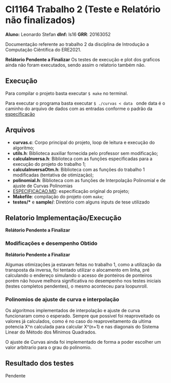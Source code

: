 # CI1164 Trabalho 2 (Teste e Relatório não finalizados)
**Aluno:** Leonardo Stefan
**dInf:** ls16
**GRR**: 20163052


Documentação referente ao trabalho 2 da disciplina de Introdução a Computação Ciêntifica do ERE2021.

**Relátorio Pendente a Finalizar**
Os testes de execução e plot dos graficos ainda não foram executados, sendo assim o relatorio também não.

## Execução 
Para compilar o projeto  basta executar `$ make` no terminal.

Para executar o programa basta executar `$ ./curvas < data ` onde data é o caminho do arquivo de dados com as entradas conforme o padrão da [especificação](./ESPECIFICACAO.MD)




## Arquivos
- **curvas.c**: Corpo principal do projeto, loop de leitura e execução do algoritmo;
- **utils.h**: Biblioteca auxiliar fornecida pelo professor sem modificação;
- **calculaInversa.h**: Biblioteca com as funções especificadas para a execução do projeto do trabalho 1;
- **calculaInversaOtm.h**: Biblioteca com as funções  do trabalho 1 modificadas (tentativa de otimização);
- **polinomial.h**: Biblioteca com as funções de Interpolação Polinomial e de ajuste de Curvas Polinomias
- [ESPECIFICACAO.MD](./ESPECIFICACAO.MD): especificação original do projeto;
- **Makefile**: compilação do projeto com `make`;
- **testes/\*** e **sample/**: Diretório  com alguns inputs de tese utilizado

## Relatorio Implementação/Execução

**Relátorio Pendente a Finalizar**

### Modificações e desempenho Obtido
**Relátorio Pendente a Finalizar**

Algumas otimizações ja estavam feitas no trabalho 1, como a utilização da transposta da inversa, foi tentado utilizar o alocamento em linha, pré calculando o endereço simulando o acesso de ponteiros de ponteiros porém não houve melhora significativa no desempenho 
nos testes iniciais (testes completos pendentes), o mesmo aconteceu para loopunroll.

### Polinomios de ajuste de curva e interpolação
Os algoritmos implementados de interpolação e ajuste de curva funcionaram como o esperado.
Sempre que possivel foi reaproveitado os valores já calculados, como é no caso do reaproveitamento da ultima potencia X^n calculada para calcular X^(n+1) e nas diagonais do Sistema Linear do Método dos Mínimos Quadrados.

O ajuste de Curvas ainda foi implementado de forma a poder escolher um valor arbitrario para o grau do polinomio.

## Resultado dos testes
 Pendente